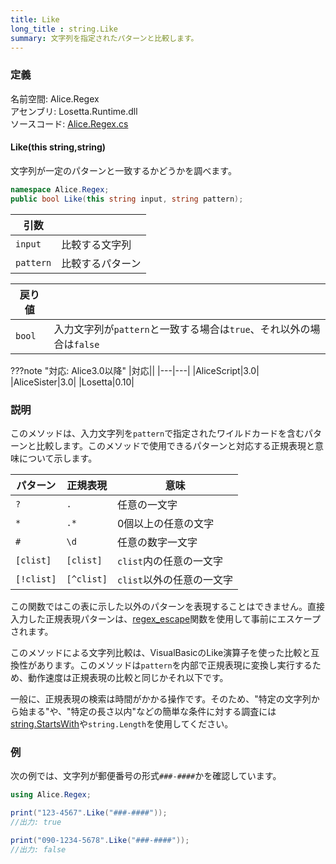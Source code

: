 ```yaml
---
title: Like
long_title : string.Like
summary: 文字列を指定されたパターンと比較します。
---
```


### 定義
名前空間: Alice.Regex<br/>
アセンブリ: Losetta.Runtime.dll<br/>
ソースコード: [Alice.Regex.cs](https://github.com/WSOFT-Project/Losetta/blob/master/Losetta.Runtime/Alice.Regex.cs)

#### Like(this string,string)

文字列が一定のパターンと一致するかどうかを調べます。

```cs title="AliceScript"
namespace Alice.Regex;
public bool Like(this string input, string pattern);
```

|引数| |
|-|-|
|`input`|比較する文字列|
|`pattern`|比較するパターン|

|戻り値| |
|-|-|
|`bool`|入力文字列が`pattern`と一致する場合は`true`、それ以外の場合は`false`|

???note "対応: Alice3.0以降"
    |対応||
    |---|---|
    |AliceScript|3.0|
    |AliceSister|3.0|
    |Losetta|0.10|

### 説明
このメソッドは、入力文字列を`pattern`で指定されたワイルドカードを含むパターンと比較します。このメソッドで使用できるパターンと対応する正規表現と意味について示します。

パターン|正規表現|意味
---|---|---
`?`|`.`|任意の一文字
`*`|`.*`|0個以上の任意の文字
`#`|`\d`|任意の数字一文字
`[clist]`|`[clist]`|`clist`内の任意の一文字
`[!clist]`|`[^clist]`|`clist`以外の任意の一文字

この関数ではこの表に示した以外のパターンを表現することはできません。直接入力した正規表現パターンは、[regex_escape](./regex_escape.md)関数を使用して事前にエスケープされます。

このメソッドによる文字列比較は、VisualBasicのLike演算子を使った比較と互換性があります。このメソッドは`pattern`を内部で正規表現に変換し実行するため、動作速度は正規表現の比較と同じかそれ以下です。

一般に、正規表現の検索は時間がかかる操作です。そのため、"特定の文字列から始まる"や、"特定の長さ以内"などの簡単な条件に対する調査には[string.StartsWith](../../string/startswith.md)や`string.Length`を使用してください。

### 例
次の例では、文字列が郵便番号の形式`###-####`かを確認しています。

```cs title="AliceScript"
using Alice.Regex;

print("123-4567".Like("###-####"));
//出力: true

print("090-1234-5678".Like("###-####"));
//出力: false
```